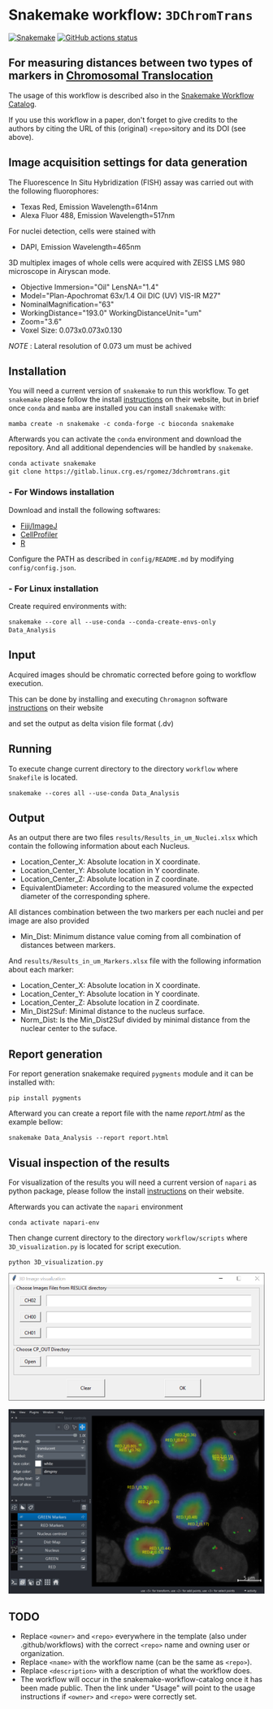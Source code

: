 
# Snakemake workflow: `3DChromTrans`

[![Snakemake](https://img.shields.io/badge/snakemake-≥6.3.0-brightgreen.svg)](https://snakemake.github.io)
[![GitHub actions status](https://github.com/<owner>/<repo>/workflows/Tests/badge.svg?branch=main)](https://github.com/<owner>/<repo>/actions?query=branch%3Amain+workflow%3ATests)


## For measuring distances between two types of markers in [Chromosomal Translocation](https://en.wikipedia.org/wiki/Chromosomal_translocation)

The usage of this workflow is described also in the [Snakemake Workflow Catalog](https://snakemake.github.io/snakemake-workflow-catalog/?usage=<owner>%2F<repo>).

If you use this workflow in a paper, don't forget to give credits to the authors by citing the URL of this (original) `<repo>`sitory and its DOI (see above).


## Image acquisition settings for data generation

The Fluorescence In Situ Hybridization (FISH) assay was carried out
with the following fluorophores:
* Texas Red, Emission Wavelength=614nm
* Alexa Fluor 488, Emission Wavelength=517nm

For nuclei detection, cells were stained with 
* DAPI, Emission Wavelength=465nm

3D multiplex images of whole cells were acquired with ZEISS LMS 980 microscope in Airyscan mode.
* Objective Immersion="Oil" LensNA="1.4"
* Model="Plan-Apochromat 63x/1.4 Oil DIC (UV) VIS-IR M27"
* NominalMagnification="63"
* WorkingDistance="193.0" WorkingDistanceUnit="um"
* Zoom="3.6"
* Voxel Size: 0.073x0.073x0.130 

*NOTE* : Lateral resolution of 0.073 um must be achived

## Installation

You will need a current version of `snakemake` to run this workflow. To get `snakemake` please follow the install [instructions](https://snakemake.readthedocs.io/en/stable/getting_started/installation.html) on their website, but in brief once `conda` and `mamba` are installed you can install `snakemake` with:

```
mamba create -n snakemake -c conda-forge -c bioconda snakemake
```

Afterwards you can activate the `conda` environment and download the repository. And all additional dependencies will be handled by `snakemake`.

```
conda activate snakemake
git clone https://gitlab.linux.crg.es/rgomez/3dchromtrans.git
```

### - For Windows installation

Download and install the following softwares:
* [Fiji/ImageJ](https://fiji.sc/)
* [CellProfiler](https://cellprofiler.org/)
* [R](https://www.r-project.org/)

Configure the PATH as described in `config/README.md` by modifying `config/config.json`. 

### - For Linux installation

Create required environments with:
```
snakemake --core all --use-conda --conda-create-envs-only Data_Analysis
```

## Input

Acquired images should be chromatic corrected before going to workflow execution. 

This can be done by installing and executing `Chromagnon` software [instructions](https://github.com/macronucleus/Chromagnon/releases) on their website

 and set the output as delta vision file format (.dv)


## Running

To execute change current directory to the directory `workflow` where `Snakefile` is located.

```
snakemake --cores all --use-conda Data_Analysis
```

## Output

As an output there are two files `results/Results_in_um_Nuclei.xlsx` which contain the following information about each Nucleus.

* Location_Center_X: Absolute location in X coordinate.
* Location_Center_Y: Absolute location in Y coordinate.
* Location_Center_Z: Absolute location in Z coordinate.
* EquivalentDiameter: According to the measured volume the expected diameter of the corresponding sphere.

All distances combination between the two markers per each nuclei and per image are also provided
* Min_Dist: Minimum distance value coming from all combination of distances between markers.

And `results/Results_in_um_Markers.xlsx` file with the following information about each marker: 

* Location_Center_X: Absolute location in X coordinate.
* Location_Center_Y: Absolute location in Y coordinate.
* Location_Center_Z: Absolute location in Z coordinate.
* Min_Dist2Suf: Minimal distance to the nucleus surface.
* Norm_Dist: Is the Min_Dist2Suf divided by minimal distance from the nuclear center to the suface.

## Report generation

For report generation snakemake required `pygments` module and it can be installed with:
```
pip install pygments
```
 
Afterward you can create a report file with the name *report.html* as the example bellow:
```
snakemake Data_Analysis --report report.html
```

## Visual inspection of the results

For visualization of the results you will need a current version of `napari` as python package, please follow the install [instructions](https://napari.org/stable/tutorials/fundamentals/installation.html) on their website.

Afterwards you can activate the `napari` environment

```
conda activate napari-env
```

Then change current directory to the directory `workflow/scripts` where `3D_visualization.py` is located for script execution.

```
python 3D_visualization.py
```
<p align="center">
  <img width=600 src="img/3Dvisualization_init.png" alt="3D visualization import">
</p>

<p align="center">
  <img src="img/3Dvisualization.png" alt="3D visualization">
</p>


## TODO

* Replace `<owner>` and `<repo>` everywhere in the template (also under .github/workflows) with the correct `<repo>` name and owning user or organization.
* Replace `<name>` with the workflow name (can be the same as `<repo>`).
* Replace `<description>` with a description of what the workflow does.
* The workflow will occur in the snakemake-workflow-catalog once it has been made public. Then the link under "Usage" will point to the usage instructions if `<owner>` and `<repo>` were correctly set.